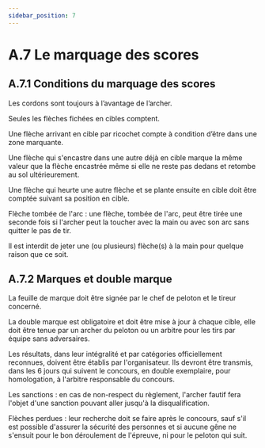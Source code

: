 ```yaml
---
sidebar_position: 7
---
```


# A.7 Le marquage des scores

## A.7.1 Conditions du marquage des scores
Les cordons sont toujours à l’avantage de l’archer.

Seules les flèches fichées en cibles comptent.

Une flèche arrivant en cible par ricochet compte à condition d’être dans une zone marquante.

Une flèche qui s'encastre dans une autre déjà en cible marque la même valeur que la flèche encastrée même si elle ne reste pas dedans et retombe au sol ultérieurement.

Une flèche qui heurte une autre flèche et se plante ensuite en cible doit être comptée suivant sa position en cible.

Flèche tombée de l'arc : une flèche, tombée de l'arc, peut être tirée une seconde fois si l'archer peut la toucher avec la main ou avec son arc sans quitter le pas de tir.

Il est interdit de jeter une (ou plusieurs) flèche(s) à la main pour quelque raison que ce soit.

## A.7.2 Marques et double marque
La feuille de marque doit être signée par le chef de peloton et le tireur concerné.

La double marque est obligatoire et doit être mise à jour à chaque cible, elle doit être tenue par un archer du peloton ou un arbitre pour les tirs par équipe sans adversaires.

Les résultats, dans leur intégralité et par catégories officiellement reconnues, doivent être établis par l'organisateur. Ils devront être transmis, dans les 6 jours qui suivent le concours, en double exemplaire, pour homologation, à l'arbitre responsable du concours.

Les sanctions : en cas de non-respect du règlement, l'archer fautif fera l'objet d'une sanction pouvant aller jusqu'à la disqualification.

Flèches perdues : leur recherche doit se faire après le concours, sauf s'il est possible d'assurer la sécurité des personnes et si aucune gêne ne s'ensuit pour le bon déroulement de l'épreuve, ni pour le peloton qui suit.
